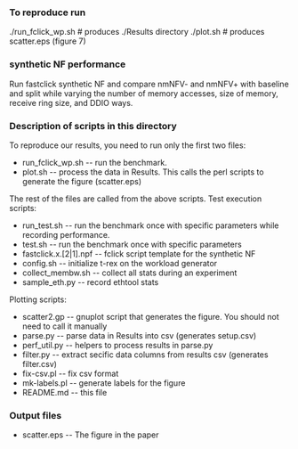 ### To reproduce run
./run_fclick_wp.sh # produces ./Results directory
./plot.sh # produces scatter.eps (figure 7)

### synthetic NF performance
Run fastclick synthetic NF and compare nmNFV- and nmNFV+ with baseline and split
while varying the number of memory accesses, size of memory, receive ring size,
and DDIO ways.

### Description of scripts in this directory
To reproduce our results, you need to run only the first two files: 
* run_fclick_wp.sh      -- run the benchmark.
* plot.sh	        -- process the data in Results.
                           This calls the perl scripts to generate the figure (scatter.eps)

The rest of the files are called from the above scripts.
Test execution scripts:
* run_test.sh	        -- run the benchmark once with specific parameters
                           while recording performance.
* test.sh	        -- run the benchmark once with specific parameters
* fastclick.x.[2|1].npf       -- fclick script template for the synthetic NF
* config.sh             -- initialize t-rex on the workload generator
* collect_membw.sh      -- collect all stats during an experiment
* sample_eth.py         -- record ethtool stats

Plotting scripts:
* scatter2.gp	        -- gnuplot script that generates the figure.
		           You should not need to call it manually
* parse.py              -- parse data in Results into csv (generates setup.csv)
* perf_util.py          -- helpers to process results in parse.py
* filter.py             -- extract secific data columns from results csv (generates filter.csv)
* fix-csv.pl            -- fix csv format
* mk-labels.pl          -- generate labels for the figure
* README.md             -- this file

### Output files
* scatter.eps	-- The figure in the paper
